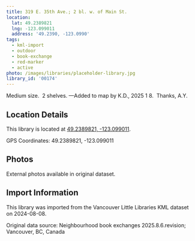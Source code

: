 ```yaml
---
title: 319 E. 35th Ave.; 2 bl. w. of Main St.
location:
  lat: 49.2389821
  lng: -123.099011
  address: '49.2390, -123.0990'
tags:
  - kml-import
  - outdoor
  - book-exchange
  - red-marker
  - active
photo: /images/libraries/placeholder-library.jpg
library_id: '00174'
---
```

Medium size.  2 shelves.
—Added to map by K.D., 2025 1 8.  Thanks, A.Y.

## Location Details

This library is located at [49.2389821, -123.099011](https://www.google.com/maps?q=49.2389821,-123.099011).

GPS Coordinates: 49.2389821, -123.099011

## Photos

External photos available in original dataset.

## Import Information

This library was imported from the Vancouver Little Libraries KML dataset on 2024-08-08.

Original data source: Neighbourhood book exchanges 2025.8.6.revision; Vancouver, BC, Canada

